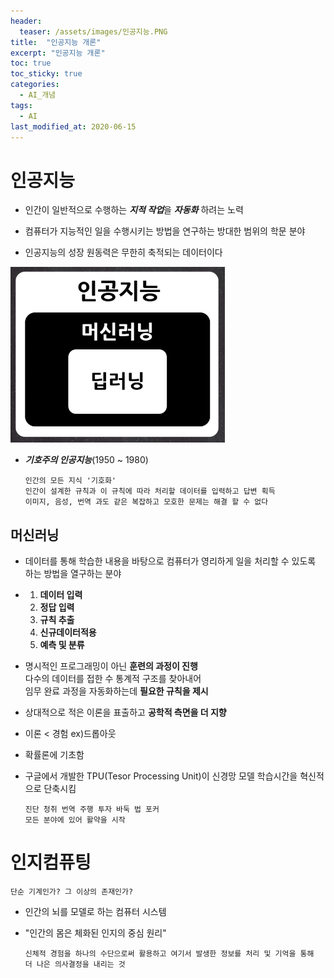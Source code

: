 ```yaml
---
header:
  teaser: /assets/images/인공지능.PNG
title:  "인공지능 개론"
excerpt: "인공지능 개론"
toc: true
toc_sticky: true
categories:
  - AI_개념
tags:
  - AI
last_modified_at: 2020-06-15
---
```

# 인공지능
* 인간이 일반적으로 수행하는 ***지적 작업***을 ***자동화*** 하려는 노력

* 컴퓨터가 지능적인 일을 수행시키는 방법을 연구하는 방대한 범위의 학문 분야  
  
* 인공지능의 성장 원동력은 무한히 축적되는 데이터이다

![인공지능](/assets/images/인공지능.PNG)

* ***기호주의 인공지능***(1950 ~ 1980)

      인간의 모든 지식 '기호화' 
      인간이 설계한 규칙과 이 규칙에 따라 처리할 데이터를 입력하고 답변 획득
      이미지, 음성, 번역 과도 같은 복잡하고 모호한 문제는 해결 할 수 없다
      
## 머신러닝
* 데이터를 통해 학습한 내용을 바탕으로 컴퓨터가 영리하게
  일을 처리할 수 있도록 하는 방법을 열구하는 분야
*
   1. **데이터 입력**    
   2. **정답 입력**    
   3. **규칙 추출**
   4. **신규데이터적용**
   5. **예측 및 분류**
* 명시적인 프로그래밍이 아닌 **훈련의 과정이 진행**  
  다수의 데이터를 접한 수 통계적 구조를 찾아내어  
  임무 완료 과정을 자동화하는데 **필요한 규칙을 제시**
* 상대적으로 적은 이론을 표출하고 **공학적 측면을 더 지향**
* 이론 < 경험 ex)드롭아웃
* 확률론에 기초함
* 구글에서 개발한 TPU(Tesor Processing Unit)이
  신경망 모델 학습시간을 혁신적으로 단축시킴
  
      진단 청취 번역 주행 투자 바둑 법 포커
      모든 분야에 있어 활약을 시작

# 인지컴퓨팅

    단순 기계인가? 그 이상의 존재인가?
    
* 인간의 뇌를 모델로 하는 컴퓨터 시스템
* "인간의 몸은 체화된 인지의 중심 원리"

      신체적 경험을 하나의 수단으로써 활용하고 여기서 발생한 정보를 처리 및 기억을 통해
      더 나은 의사결정을 내리는 것

